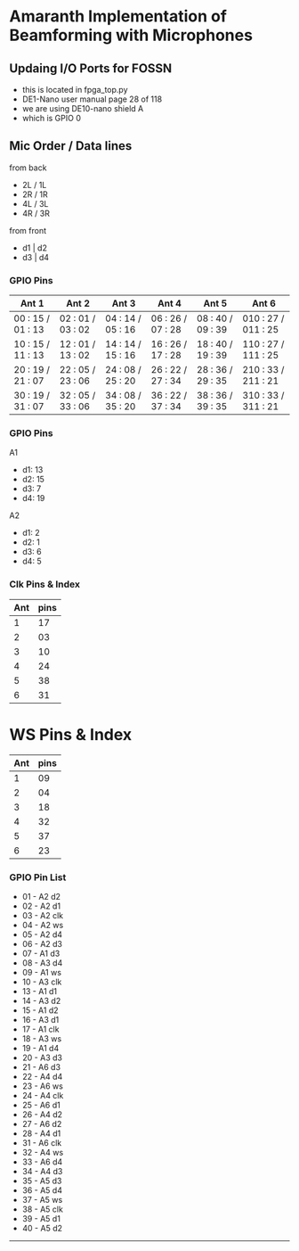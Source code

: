 # Amaranth Implementation of Beamforming with Microphones

## Updaing I/O Ports for FOSSN
- this is located in fpga_top.py
- DE1-Nano user manual page 28 of 118
- we are using DE10-nano shield A
- which is GPIO 0


## Mic Order / Data lines

from back
- 2L / 1L
- 2R / 1R
- 4L / 3L
- 4R / 3R

from front
- d1 | d2
- d3 | d4


### GPIO Pins
| Ant 1             | Ant 2             | Ant 3             | Ant 4             | Ant 5             | Ant 6               |
|-------------------|-------------------|-------------------|-------------------|-------------------|---------------------|
| 00 : 15 / 01 : 13 | 02 : 01 / 03 : 02 | 04 : 14 / 05 : 16 | 06 : 26 / 07 : 28 | 08 : 40 / 09 : 39 | 010 : 27 / 011 : 25 |
| 10 : 15 / 11 : 13 | 12 : 01 / 13 : 02 | 14 : 14 / 15 : 16 | 16 : 26 / 17 : 28 | 18 : 40 / 19 : 39 | 110 : 27 / 111 : 25 |
| 20 : 19 / 21 : 07 | 22 : 05 / 23 : 06 | 24 : 08 / 25 : 20 | 26 : 22 / 27 : 34 | 28 : 36 / 29 : 35 | 210 : 33 / 211 : 21 |
| 30 : 19 / 31 : 07 | 32 : 05 / 33 : 06 | 34 : 08 / 35 : 20 | 36 : 22 / 37 : 34 | 38 : 36 / 39 : 35 | 310 : 33 / 311 : 21 |

### GPIO Pins
A1
- d1: 13
- d2: 15
- d3: 7
- d4: 19

A2
- d1: 2
- d2: 1
- d3: 6
- d4: 5


### Clk Pins & Index
| Ant | pins |
|-----|------|
| 1   | 17   |
| 2   | 03   |
| 3   | 10   |
| 4   | 24   |
| 5   | 38   |
| 6   | 31   |

# WS Pins & Index
| Ant | pins |
|-----|------|
| 1   | 09   |
| 2   | 04   |
| 3   | 18   |
| 4   | 32   |
| 5   | 37   |
| 6   | 23   |


### GPIO Pin List
- 01 - A2 d2
- 02 - A2 d1
- 03 - A2 clk
- 04 - A2 ws
- 05 - A2 d4
- 06 - A2 d3
- 07 - A1 d3
- 08 - A3 d4
- 09 - A1 ws
- 10 - A3 clk
- 13 - A1 d1
- 14 - A3 d2
- 15 - A1 d2
- 16 - A3 d1
- 17 - A1 clk
- 18 - A3 ws
- 19 - A1 d4
- 20 - A3 d3
- 21 - A6 d3
- 22 - A4 d4
- 23 - A6 ws
- 24 - A4 clk
- 25 - A6 d1
- 26 - A4 d2
- 27 - A6 d2
- 28 - A4 d1
- 31 - A6 clk
- 32 - A4 ws
- 33 - A6 d4
- 34 - A4 d3
- 35 - A5 d3
- 36 - A5 d4
- 37 - A5 ws
- 38 - A5 clk
- 39 - A5 d1
- 40 - A5 d2

---

